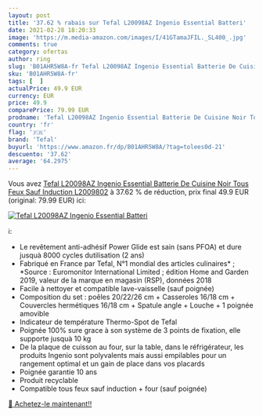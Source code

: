 ```yaml
---
layout: post
title: '37.62 % rabais sur Tefal L20098AZ Ingenio Essential Batteri'
date: 2021-02-28 18:20:33
image: 'https://m.media-amazon.com/images/I/41GTamaJFIL._SL400_.jpg'
comments: true
category: ofertas
author: ring
slug: 'B01AHR5W8A-fr Tefal L20098AZ Ingenio Essential Batterie De Cuisine Noir...'
sku: 'B01AHR5W8A-fr'
tags: [  ]
actualPrice: 49.9 EUR
currency: EUR
price: 49.9
comparePrice: 79.99 EUR
prodname: 'Tefal L20098AZ Ingenio Essential Batterie De Cuisine Noir Tous Feux Sauf Induction L2009802'
country: 'fr'
flag: '🇫🇷'
brand: 'Tefal'
buyurl: 'https://www.amazon.fr/dp/B01AHR5W8A/?tag=tolees0d-21'
descuento: '37.62'
average: '64.2975'
---
```


Vous avez [Tefal L20098AZ Ingenio Essential Batterie De Cuisine Noir Tous Feux Sauf Induction L2009802](https://www.amazon.fr/dp/B01AHR5W8A/?tag=tolees0d-21)  à  37.62 % de réduction, prix final  49.9 EUR (original: 79.99 EUR) ici:

[![Tefal L20098AZ Ingenio Essential Batteri](https://m.media-amazon.com/images/I/41GTamaJFIL._SL400_.jpg)](https://www.amazon.fr/dp/B01AHR5W8A/?tag=tolees0d-21)

ℹ️:

- Le revêtement anti-adhésif Power Glide est sain (sans PFOA) et dure jusquà 8000 cycles dutilisation (2 ans)
- Fabriqué en France par Tefal, N°1 mondial des articles culinaires* ; *Source : Euromonitor International Limited ; édition Home and Garden 2019, valeur de la marque en magasin (RSP), données 2018
- Facile à nettoyer et compatible lave-vaisselle (sauf poignée)
- Composition du set : poêles 20/22/26 cm + Casseroles 16/18 cm + Couvercles hermétiques 16/18 cm + Spatule angle + Louche + 1 poignée amovible
- Indicateur de température Thermo-Spot de Tefal
- Poignée 100% sure grace à son système de 3 points de fixation, elle supporte jusquà 10 kg
- De la plaque de cuisson au four, sur la table, dans le réfrigérateur, les produits Ingenio sont polyvalents mais aussi empilables pour un rangement optimal et un gain de place dans vos placards
- Poignée garantie 10 ans
- Produit recyclable
- Compatible tous feux sauf induction + four (sauf poignée)

[🛒 Achetez-le maintenant!!](https://www.amazon.fr/dp/B01AHR5W8A/?tag=tolees0d-21)
